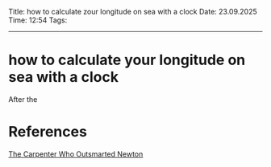 Title: how to calculate zour longitude on sea with a clock
Date: 23.09.2025
Time: 12:54
Tags: 

---
# how to calculate your longitude on sea with a clock

After the 

# References
[The Carpenter Who Outsmarted Newton](https://youtube.com/shorts/MnbZLgjfLhQ?si=oSu6l4QtXl-hIml0)